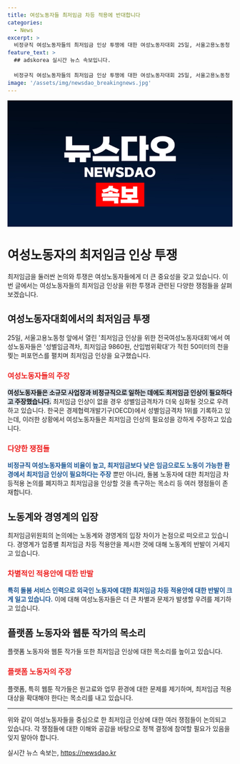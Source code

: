 ```yaml
---
title: 여성노동자들 최저임금 차등 적용에 반대합니다
categories:
  - News
excerpt: >
  비정규직 여성노동자들의 최저임금 인상 투쟁에 대한 여성노동자대회 25일, 서울고용노동청 앞에서 여성노동자들이 최저임금 9860원, 산입범위확대를 요구하며 퍼포먼스를 선보였다. 최저임금위원회의 업종별 차등 적용안에 대한 노동계 반발이 거세지면서 전국여성노조와 여성노동자회가 최저임금 인상을 요구했다. 특히 소규모 사업장과 비정규직 여성노동자들에게 최저임금 인상이 필요하다는 주장이 제기되었으며, 이에 돌봄노동자 대표와 청소노동자의 의견도 함께 나타났다. 이를 통해 최저임금 인상의 필요성과 업종별 차등적용에 대한 노동자들의 우려가 드러났다.
feature_text: >
  ## adskorea 실시간 뉴스 속보입니다.

  비정규직 여성노동자들의 최저임금 인상 투쟁에 대한 여성노동자대회 25일, 서울고용노동청 앞에서 여성노동자들이 최저임금 9860원, 산입범위확대를 요구하며 퍼포먼스를 선보였다. 최저임금위원회의 업종별 차등 적용안에 대한 노동계 반발이 거세지면서 전국여성노조와 여성노동자회가 최저임금 인상을 요구했다. 특히 소규모 사업장과 비정규직 여성노동자들에게 최저임금 인상이 필요하다는 주장이 제기되었으며, 이에 돌봄노동자 대표와 청소노동자의 의견도 함께 나타났다. 이를 통해 최저임금 인상의 필요성과 업종별 차등적용에 대한 노동자들의 우려가 드러났다.
image: '/assets/img/newsdao_breakingnews.jpg'
---
```


<p><img src="/assets/img/newsdao_breakingnews.jpg" alt="adskorea 속보" /></p>

<h1>여성노동자의 최저임금 인상 투쟁</h1>

<p data-ke-size="size16"></p>

<p>최저임금을 둘러싼 논의와 투쟁은 여성노동자들에게 더 큰 중요성을 갖고 있습니다. 이번 글에서는 여성노동자들의 최저임금 인상을 위한 투쟁과 관련된 다양한 쟁점들을 살펴보겠습니다.</p>

<h2 data-ke-size="size26">여성노동자대회에서의 최저임금 투쟁</h2>

<p>25일, 서울고용노동청 앞에서 열린 '최저임금 인상을 위한 전국여성노동자대회'에서 여성노동자들은 '성별임금격차, 최저임금 9860원, 산입범위확대'가 적힌 50미터의 천을 찢는 퍼포먼스를 펼치며 최저임금 인상을 요구했습니다.</p>

<h3><b><span style="color: #ee2323;">여성노동자들의 주장</span></b></h3>

<p><b><span style="background-color: #21538527;">여성노동자들은 소규모 사업장과 비정규직으로 일하는 데에도 최저임금 인상이 필요하다고 주장했습니다.</span></b> 최저임금 인상이 없을 경우 성별임금격차가 더욱 심화될 것으로 우려하고 있습니다. 한국은 경제협력개발기구(OECD)에서 성별임금격차 1위를 기록하고 있는데, 이러한 상황에서 여성노동자들은 최저임금 인상의 필요성을 강하게 주장하고 있습니다.</p>

<h3><b><span style="color: #ee2323;">다양한 쟁점들</span></b></h3>

<p><b><span style="color: #1a5490;">비정규직 여성노동자들의 비율이 높고, 최저임금보다 낮은 임금으로도 노동이 가능한 환경에서 최저임금 인상이 필요하다는 주장</span></b> 뿐만 아니라, 돌봄 노동자에 대한 최저임금 차등적용 논의를 폐지하고 최저임금을 인상할 것을 촉구하는 목소리 등 여러 쟁점들이 존재합니다.</p>

<h2 data-ke-size="size26">노동계와 경영계의 입장</h2>

<p>최저임금위원회의 논의에는 노동계와 경영계의 입장 차이가 논점으로 떠오르고 있습니다. 경영계가 업종별 최저임금 차등 적용안을 제시한 것에 대해 노동계의 반발이 거세지고 있습니다.</p>

<h3><b><span style="color: #ee2323;">차별적인 적용안에 대한 반발</span></b></h3>

<p><b><span style="color: #1a5490;">특히 돌봄 서비스 인력으로 외국인 노동자에 대한 최저임금 차등 적용안에 대한 반발이 크게 일고 있습니다.</span></b> 이에 대해 여성노동자들은 더 큰 차별과 문제가 발생할 우려를 제기하고 있습니다.</p>

<h2 data-ke-size="size26">플랫폼 노동자와 웹툰 작가의 목소리</h2>

<p>플랫폼 노동자와 웹툰 작가들 또한 최저임금 인상에 대한 목소리를 높이고 있습니다.</p>

<h3><b><span style="color: #ee2323;">플랫폼 노동자의 주장</span></b></h3>

<p>플랫폼, 특히 웹툰 작가들은 원고료와 업무 환경에 대한 문제를 제기하며, 최저임금 적용대상을 확대해야 한다는 목소리를 내고 있습니다.</p>

<hr>

<p data-ke-size="size16"></p>

<p>위와 같이 여성노동자들을 중심으로 한 최저임금 인상에 대한 여러 쟁점들이 논의되고 있습니다. 각 쟁점들에 대한 이해와 공감을 바탕으로 정책 결정에 참여할 필요가 있음을 잊지 말아야 합니다.</p>
실시간 뉴스 속보는, <a href="https://newsdao.kr" rel="dofollow">https://newsdao.kr</a>


